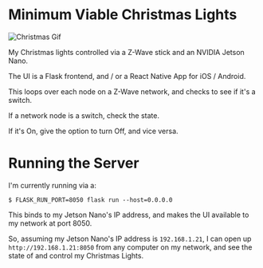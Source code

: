 # Minimum Viable Christmas Lights

![Christmas Gif](https://i.giphy.com/media/1i5c6D15vpmeE3q4bA/giphy.webp)

My Christmas lights controlled via a Z-Wave stick and an NVIDIA Jetson Nano.

The UI is a Flask frontend, and / or a React Native App for iOS / Android.

This loops over each node on a Z-Wave network, and checks to see if it's a switch. 

If a network node is a switch, check the state. 

If it's On, give the option to turn Off, and vice versa.

# Running the Server

I'm currently running via a:

```
$ FLASK_RUN_PORT=8050 flask run --host=0.0.0.0
```

This binds to my Jetson Nano's IP address, and makes the UI available to my network at port 8050. 

So, assuming my Jetson Nano's IP address is `192.168.1.21`, I can open up `http://192.168.1.21:8050` from any computer on my network, and see the state of and control my Christmas Lights.

